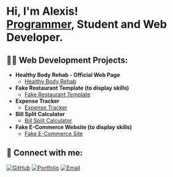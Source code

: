 <h1>Hi, I'm Alexis! <br/><a href="https://github.com/alexis0822">Programmer</a>, Student and Web Developer.</h1>

<h2>👨‍💻 Web Development Projects:</h2>

- <b>Healthy Body Rehab - Official Web Page</b>
  - [Healthy Body Rehab](https://github.com/alexis0822/HBR-page)
- <b>Fake Restaurant Template (to display skills)</b>
  - [Fake Restaurant Template](https://github.com/alexis0822/rest-template)
- <b>Expense Tracker</b>
  - [Expense Tracker](https://github.com/alexis0822/expense-tracker)
- <b>Bill Split Calculator</b>
  - [Bill Split Calculator](https://github.com/alexis0822/bill-split-calculator)
- <b>Fake E-Commerce Website (to display skills)</b>
  - [Fake E-Commerce Site](https://github.com/alexis0822/fake-ecommerce)

<h2> 🤳 Connect with me:</h2>

[![GitHub](https://img.shields.io/badge/GitHub-100000?style=for-the-badge&logo=github&logoColor=white)](https://github.com/alexis0822)
[![Portfolio](https://img.shields.io/badge/Portfolio-FF5722?style=for-the-badge&logo=google-chrome&logoColor=white)](https://ajnl.com)
[![Email](https://img.shields.io/badge/Email-D14836?style=for-the-badge&logo=gmail&logoColor=white)](mailto:alexisjnegron@gmail.com)

<!--
**alexis0822/alexis0822** is a ✨ _special_ ✨ repository because its `README.md` (this file) appears on your GitHub profile.

Here are some ideas to get you started:

- 🔭 I’m currently working on ...
- 🌱 I’m currently learning ...
- 👯 I’m looking to collaborate on ...
- 🤔 I’m looking for help with ...
- 💬 Ask me about ...
- 📫 How to reach me: ...
- 😄 Pronouns: ...
- ⚡ Fun fact: ...
-->
